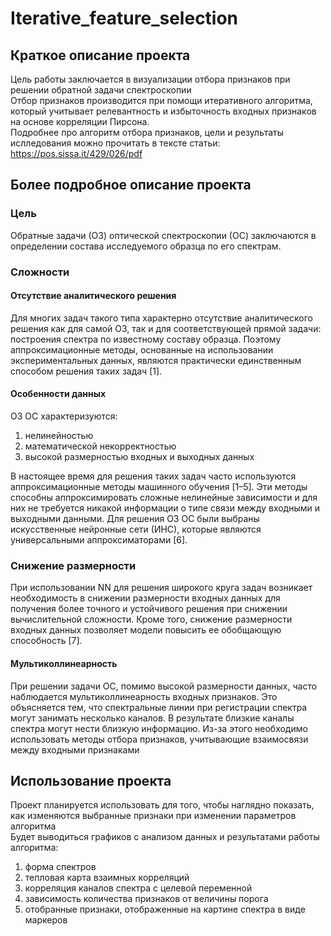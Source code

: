 # Iterative_feature_selection
## Краткое описание проекта
Цель работы заключается в визуализации отбора признаков при решении обратной задачи спектроскопии    
Отбор признаков производится при помощи итеративного алгоритма, который учитывает релевантность и избыточность входных признаков на основе корреляции Пирсона.    
Подробнее про алгоритм отбора признаков, цели и результаты ислледования можно прочитать в тексте статьи: https://pos.sissa.it/429/026/pdf    

## Более подробное описание проекта
### Цель
Обратные задачи (ОЗ) оптической спектроскопии (ОС) заключаются в определении состава исследуемого образца по его спектрам.

### Сложности
#### Отсутствие аналитического решения
Для многих задач такого типа характерно отсутствие аналитического решения как для самой ОЗ, так и для соответствующей прямой задачи: построения спектра по известному составу образца. Поэтому аппроксимационные методы, основанные на использовании экспериментальных данных, являются практически единственным способом решения таких задач [1]. 

#### Особенности данных
ОЗ ОС характеризуются: 
1) нелинейностью
2) математической некорректностью
3) высокой размерностью входных и выходных данных

В настоящее время для решения таких задач часто используются аппроксимационные методы машинного обучения [1–5]. Эти методы способны аппроксимировать сложные нелинейные зависимости и для них не требуется никакой информации о типе связи между входными и выходными данными. Для решения ОЗ ОС были выбраны искусственные нейронные сети (ИНС), которые являются универсальными аппроксиматорами [6]. 

### Снижение размерности
При использовании NN для решения широкого круга задач возникает необходимость в снижении размерности входных данных для получения более точного и устойчивого решения при снижении вычислительной сложности. Кроме того, снижение размерности входных данных позволяет модели повысить ее обобщающую способность [7].

#### Мультиколлинеарность
При решении задачи ОС, помимо высокой размерности данных, часто наблюдается мультиколлинеарность входных признаков. Это объясняется тем, что спектральные линии при регистрации спектра могут занимать несколько каналов. В результате близкие каналы спектра могут нести близкую информацию. Из-за этого необходимо использовать методы отбора признаков, учитывающие взаимосвязи между входными признаками


## Использование проекта
Проект планируется использовать для того, чтобы наглядно показать, как изменяются выбранные признаки при изменении параметров алгоритма    
Будет выводиться графиков с анализом данных и результатами работы алгоритма:
1) форма спектров
2) тепловая карта взаимных корреляций
3) корреляция каналов спектра с целевой переменной
4) зависимость количества признаков от величины порога
5) отобранные признаки, отображенные на картине спектра в виде маркеров

